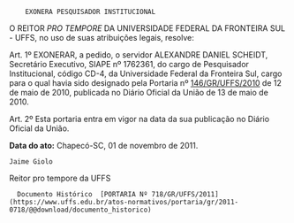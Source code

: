         EXONERA PESQUISADOR INSTITUCIONAL  

O REITOR  *PRO TEMPORE*  DA UNIVERSIDADE FEDERAL DA FRONTEIRA SUL - UFFS, no uso de suas atribuições legais, resolve:

 Art. 1º EXONERAR, a pedido, o servidor ALEXANDRE DANIEL SCHEIDT, Secretário Executivo, SIAPE nº 1762361, do cargo de Pesquisador Institucional, código CD-4, da Universidade Federal da Fronteira Sul, cargo para o qual havia sido designado pela Portaria nº  [146/GR/UFFS/2010](https://www.uffs.edu.br/atos-normativos/portaria/gr/2010-0146) de 12 de maio de 2010, publicada no Diário Oficial da União de 13 de maio de 2010.

 Art. 2º Esta portaria entra em vigor na data da sua publicação no Diário Oficial da União.

  

   **Data do ato:** Chapecó-SC, 01 de novembro de 2011.   
 

    Jaime Giolo   
 Reitor pro tempore da UFFS 

      Documento Histórico  [PORTARIA Nº 718/GR/UFFS/2011](https://www.uffs.edu.br/atos-normativos/portaria/gr/2011-0718/@@download/documento_historico)     
      